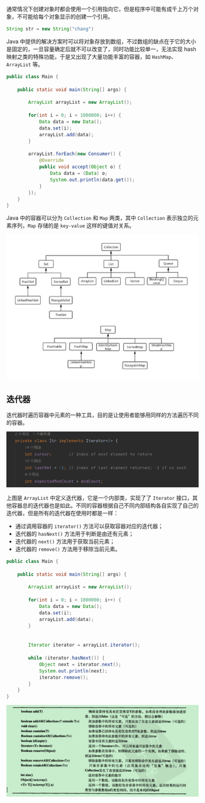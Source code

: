 ---
---

通常情况下创建对象时都会使用一个引用指向它，但是程序中可能有成千上万个对象，不可能给每个对象显示的创建一个引用。

```java
String str = new String("chang")
```

Java 中提供的解决方案时可以将对象存放到数组，不过数组的缺点在于它的大小是固定的，一旦容量确定后就不可以改变了，同时功能比较单一，无法实现 hash 映射之类的特殊功能，于是又出现了大量功能丰富的容器，如 `HashMap`、`ArrayList` 等。

```java
public class Main {  
  
    public static void main(String[] args) {  
  
        ArrayList arrayList = new ArrayList();  
  
        for(int i = 0; i < 1000000; i++) {  
            Data data = new Data();  
            data.set(i);  
            arrayList.add(data);  
        }  
  
        arrayList.forEach(new Consumer() {  
            @Override  
            public void accept(Object o) {  
                Data data = (Data) o;  
                System.out.println(data.get());  
            }  
        });  
    }  
}
```

Java 中的容器可以分为 `Collection` 和 `Map` 两类，其中 `Collection` 表示独立的元素序列，`Map` 存储的是 `key-value` 这样的键值对关系。

![](附件/image/Java容器_image_1.png)

## 迭代器

迭代器时遍历容器中元素的一种工具，目的是让使用者能够用同样的方法遍历不同的容器。

![](附件/image/Java内部类_image_1.png)

上图是 `ArrayList` 中定义迭代器，它是一个内部类，实现了了 `Iterator` 接口，其他容器总的迭代器也是如此。不同的容器根据自己不同内部结构各自实现了自己的迭代器，但是所有的迭代器在使用时都是一样：

- 通过调用容器的 `iterator()` 方法可以获取容器对应的迭代器；
- 迭代器的 `hasNext()` 方法用于判断是由还有元素；
- 迭代器的 `next()` 方法用于获取当前元素；
- 迭代器的 `remove()` 方法用于移除当前元素。

```java
public class Main {  
  
    public static void main(String[] args) {  
  
        ArrayList arrayList = new ArrayList();  
  
        for(int i = 0; i < 1000000; i++) {  
            Data data = new Data();  
            data.set(i);  
            arrayList.add(data);  
        }  
  
  
        Iterator iterator = arrayList.iterator();  
  
        while (iterator.hasNext()) {  
            Object next = iterator.next();  
            System.out.println(next);  
            iterator.remove();  
        }  
    }  
}
```

![](附件/image/Java容器_image_3.png)
